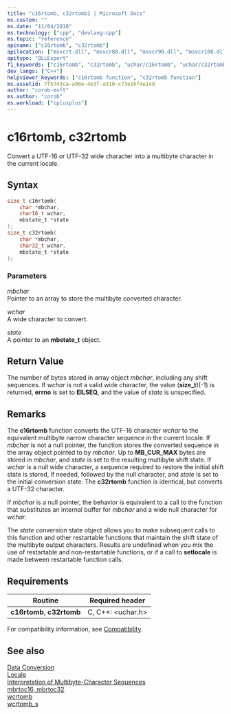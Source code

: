 ```yaml
---
title: "c16rtomb, c32rtomb1 | Microsoft Docs"
ms.custom: ""
ms.date: "11/04/2016"
ms.technology: ["cpp", "devlang-cpp"]
ms.topic: "reference"
apiname: ["c16rtomb", "c32rtomb"]
apilocation: ["msvcrt.dll", "msvcr80.dll", "msvcr90.dll", "msvcr100.dll", "msvcr100_clr0400.dll", "msvcr110.dll", "msvcr110_clr0400.dll", "msvcr120.dll", "msvcr120_clr0400.dll", "ucrtbase.dll", "api-ms-win-crt-convert-l1-1-0.dll"]
apitype: "DLLExport"
f1_keywords: ["c16rtomb", "c32rtomb", "uchar/c16rtomb", "uchar/c32rtomb"]
dev_langs: ["C++"]
helpviewer_keywords: ["c16rtomb function", "c32rtomb function"]
ms.assetid: 7f5743ca-a90e-4e3f-a310-c73e16f4e14d
author: "corob-msft"
ms.author: "corob"
ms.workload: ["cplusplus"]
---
```

# c16rtomb, c32rtomb

Convert a UTF-16 or UTF-32 wide character into a multibyte character in the current locale.

## Syntax

```C
size_t c16rtomb(
    char *mbchar,
    char16_t wchar,
    mbstate_t *state
);
size_t c32rtomb(
    char *mbchar,
    char32_t wchar,
    mbstate_t *state
);
```

### Parameters

*mbchar*<br/>
Pointer to an array to store the multibyte converted character.

*wchar*<br/>
A wide character to convert.

*state*<br/>
A pointer to an **mbstate_t** object.

## Return Value

The number of bytes stored in array object *mbchar*, including any shift sequences. If *wchar* is not a valid wide character, the value (**size_t**)(-1) is returned, **errno** is set to **EILSEQ**, and the value of *state* is unspecified.

## Remarks

The **c16rtomb** function converts the UTF-16 character *wchar* to the equivalent multibyte narrow character sequence in the current locale. If *mbchar* is not a null pointer, the function stores the converted sequence in the array object pointed to by *mbchar*. Up to **MB_CUR_MAX** bytes are stored in *mbchar*, and *state* is set to the resulting multibyte shift state.    If *wchar* is a null wide character, a sequence required to restore the initial shift state is stored, if needed, followed by the null character, and *state* is set to the initial conversion state. The **c32rtomb** function is identical, but converts a UTF-32 character.

If *mbchar* is a null pointer, the behavior is equivalent to a call to the function that substitutes an internal buffer for *mbchar* and a wide null character for *wchar*.

The *state* conversion state object allows you to make subsequent calls to this function and other restartable functions that maintain the shift state of the multibyte output characters. Results are undefined when you mix the use of restartable and non-restartable functions, or if a call to **setlocale** is made between restartable function calls.

## Requirements

|Routine|Required header|
|-------------|---------------------|
|**c16rtomb**, **c32rtomb**|C, C++: \<uchar.h>|

For compatibility information, see [Compatibility](../../c-runtime-library/compatibility.md).

## See also

[Data Conversion](../../c-runtime-library/data-conversion.md)<br/>
[Locale](../../c-runtime-library/locale.md)<br/>
[Interpretation of Multibyte-Character Sequences](../../c-runtime-library/interpretation-of-multibyte-character-sequences.md)<br/>
[mbrtoc16, mbrtoc32](mbrtoc16-mbrtoc323.md)<br/>
[wcrtomb](wcrtomb.md)<br/>
[wcrtomb_s](wcrtomb-s.md)<br/>
